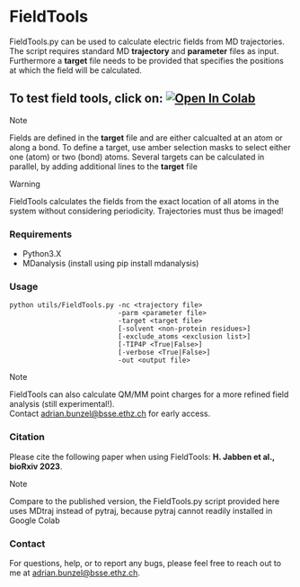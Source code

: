# FieldTools

FieldTools.py can be used to calculate electric fields from MD trajectories. The script requires standard MD **trajectory** and **parameter** files as input.
Furthermore a **target** file needs to be provided that specifies the positions at which the field will be calculated.

To test field tools, click on: <a target="_blank" href="https://colab.research.google.com/github/bunzela/FieldTools/blob/main/FieldTools.ipynb">
  <img src="https://colab.research.google.com/assets/colab-badge.svg" alt="Open In Colab"/>
</a>
---

> [!NOTE]  
> Fields are defined in the **target** file and are either calcualted at an atom or along a bond. 
> To define a target, use amber selection masks to select either one (atom) or two (bond) atoms. 
> Several targets can be calculated in parallel, by adding additional lines to the **target** file

> [!WARNING]  
> FieldTools calculates the fields from the exact location of all atoms in the system without considering periodicity. 
> Trajectories must thus be imaged!

### Requirements
- Python3.X
- MDanalysis (install using pip install mdanalysis)

### Usage
    python utils/FieldTools.py -nc <trajectory file>              
                               -parm <parameter file>             
                               -target <target file>              
                               [-solvent <non-protein residues>]  
                               [-exclude_atoms <exclusion list>]  
                               [-TIP4P <True|False>]               
                               [-verbose <True|False>]             
                               -out <output file> 

> [!NOTE]  
> FieldTools can also calculate QM/MM point charges for a more refined field analysis (still experimental!). <br />
> Contact [adrian.bunzel@bsse.ethz.ch](mailto:adrian.bunzel@bsse.ethz.ch) for early access.

### Citation
Please cite the following paper when using FieldTools:
**H. Jabben et al., bioRxiv 2023**. 

> [!NOTE]  
> Compare to the published version, the FieldTools.py script provided here uses MDtraj instead of pytraj, because pytraj cannot readily installed in Google Colab

### Contact
For questions, help, or to report any bugs, please feel free to reach out to me at [adrian.bunzel@bsse.ethz.ch](mailto:adrian.bunzel@bsse.ethz.ch).